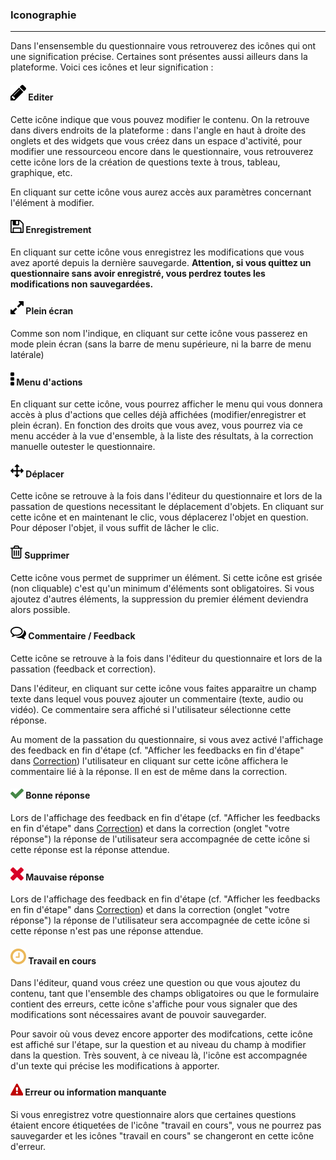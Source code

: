 ### Iconographie

---

Dans l'ensensemble du questionnaire vous retrouverez des icônes qui ont une signification précise. Certaines sont présentes aussi ailleurs dans la plateforme. Voici ces icônes et leur signification :

#### ![](/fr/resources/quiz/images/quiz-fig29.png) Editer

Cette icône indique que vous pouvez modifier le contenu. On la retrouve dans divers endroits de la plateforme : dans l'angle en haut à droite des onglets et des widgets que vous créez dans un espace d'activité, pour modifier une ressourceou encore dans le questionnaire, vous retrouverez cette icône lors de la création de questions texte à trous, tableau, graphique, etc.

En cliquant sur cette icône vous aurez accès aux paramètres concernant l'élément à modifier.

#### ![](/fr/resources/quiz/images/quiz-fig40.png) Enregistrement

En cliquant sur cette icône vous enregistrez les modifications que vous avez aporté depuis la dernière sauvegarde. **Attention, si vous quittez un questionnaire sans avoir enregistré, vous perdrez toutes les modifications non sauvegardées.**

#### ![](/fr/resources/quiz/images/quiz-fig39.png) Plein écran

Comme son nom l'indique, en cliquant sur cette icône vous passerez en mode plein écran \(sans la barre de menu supérieure, ni la barre de menu latérale\)

#### ![](/fr/resources/quiz/images/quiz-fig41.png) Menu d'actions

En cliquant sur cette icône, vous pourrez afficher le menu qui vous donnera accès à plus d'actions que celles déjà affichées \(modifier/enregistrer et plein écran\). En fonction des droits que vous avez, vous pourrez via ce menu accéder à la vue d'ensemble,  à la liste des résultats, à la correction manuelle outester le questionnaire.

#### ![](/fr/resources/quiz/images/quiz-fig38.png) Déplacer

Cette icône se retrouve à la fois dans l'éditeur du questionnaire et lors de la passation de questions necessitant le déplacement d'objets. En cliquant sur cette icône et en maintenant le clic, vous déplacerez l'objet en question. Pour déposer l'objet, il vous suffit de lâcher le clic.

#### ![](/fr/resources/quiz/images/quiz-fig37.png) Supprimer

Cette icône vous permet de supprimer un élément. Si cette icône est grisée \(non cliquable\) c'est qu'un minimum d'éléments sont obligatoires. Si vous ajoutez d'autres éléments, la suppression du premier élément deviendra alors possible.

#### ![](/fr/resources/quiz/images/quiz-fig20.png) Commentaire / Feedback

Cette icône se retrouve à la fois dans l'éditeur du questionnaire et lors de la passation \(feedback et correction\).

Dans l'éditeur, en cliquant sur cette icône vous faites apparaitre un champ texte dans lequel vous pouvez ajouter un commentaire \(texte, audio ou vidéo\). Ce commentaire sera affiché si l'utilisateur sélectionne cette réponse.

Au moment de la passation du questionnaire, si vous avez activé l'affichage des feedback en fin d'étape  \(cf. "Afficher les feedbacks en fin d'étape" dans  [Correction](quiz_parameters_correction.md)\) l'utilisateur en cliquant sur cette icône affichera le commentaire lié à la réponse. Il en est de même dans la correction.

#### ![](/fr/resources/quiz/images/quiz-fig34.png) Bonne réponse

Lors de l'affichage des feedback en fin d'étape  \(cf. "Afficher les feedbacks en fin d'étape" dans  [Correction](quiz_parameters_correction.md)\) et dans la correction \(onglet "votre réponse"\) la réponse de l'utilisateur sera accompagnée de cette icône si cette réponse est la réponse attendue.

#### ![](/fr/resources/quiz/images/quiz-fig35.png) Mauvaise réponse

Lors de l'affichage des feedback en fin d'étape  \(cf. "Afficher les feedbacks en fin d'étape" dans  [Correction](quiz_parameters_correction.md)\) et dans la correction \(onglet "votre réponse"\) la réponse de l'utilisateur sera accompagnée de cette icône si cette réponse n'est pas une réponse attendue.

#### ![](/fr/resources/quiz/images/quiz-fig30.png) Travail en cours

Dans l'éditeur, quand vous créez une question ou que vous ajoutez du contenu, tant que l'ensemble des champs obligatoires ou que le formulaire contient des erreurs, cette icône s'affiche pour vous signaler que des modifications sont nécessaires avant de pouvoir sauvegarder.

Pour savoir où vous devez encore apporter des modifcations, cette icône est affiché sur l'étape, sur la question et au niveau du champ à modifier dans la question. Très souvent, à ce niveau là, l'icône est accompagnée d'un texte qui précise les modifications à apporter.

#### ![](/fr/resources/quiz/images/quiz-fig36.png) Erreur ou information manquante

Si vous enregistrez votre questionnaire alors que certaines questions étaient encore étiquetées de l'icône "travail en cours", vous ne pourrez pas sauvegarder et les icônes "travail en cours" se changeront en cette icône d'erreur.

